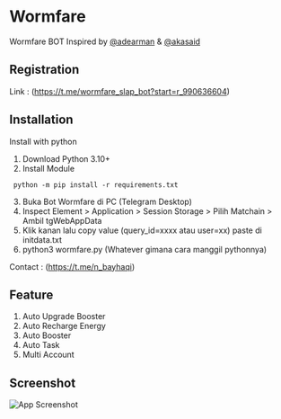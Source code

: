 # Wormfare
Wormfare BOT
Inspired by [@adearman](https://github.com/adearman) & [@akasaid](https://github.com/akasakaid)

## Registration
Link : (https://t.me/wormfare_slap_bot?start=r_990636604)

## Installation

Install with python

  1. Download Python 3.10+
  2. Install Module
  ```
   python -m pip install -r requirements.txt
   ```
  3. Buka Bot Wormfare di PC (Telegram Desktop)
  4. Inspect Element > Application > Session Storage > Pilih Matchain > Ambil tgWebAppData
  5. Klik kanan lalu copy value (query_id=xxxx atau user=xx) paste di initdata.txt
  6. python3 wormfare.py (Whatever gimana cara manggil pythonnya)

Contact : (https://t.me/n_bayhaqi)

## Feature

  1. Auto Upgrade Booster
  2. Auto Recharge Energy
  3. Auto Booster
  4. Auto Task
  5. Multi Account

## Screenshot
![App Screenshot](https://i.ibb.co.com/72tQvWb/222.jpg)
